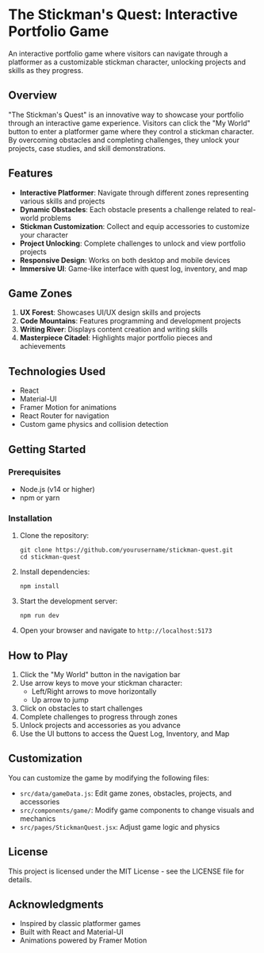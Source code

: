 # The Stickman's Quest: Interactive Portfolio Game

An interactive portfolio game where visitors can navigate through a platformer as a customizable stickman character, unlocking projects and skills as they progress.

## Overview

"The Stickman's Quest" is an innovative way to showcase your portfolio through an interactive game experience. Visitors can click the "My World" button to enter a platformer game where they control a stickman character. By overcoming obstacles and completing challenges, they unlock your projects, case studies, and skill demonstrations.

## Features

- **Interactive Platformer**: Navigate through different zones representing various skills and projects
- **Dynamic Obstacles**: Each obstacle presents a challenge related to real-world problems
- **Stickman Customization**: Collect and equip accessories to customize your character
- **Project Unlocking**: Complete challenges to unlock and view portfolio projects
- **Responsive Design**: Works on both desktop and mobile devices
- **Immersive UI**: Game-like interface with quest log, inventory, and map

## Game Zones

1. **UX Forest**: Showcases UI/UX design skills and projects
2. **Code Mountains**: Features programming and development projects
3. **Writing River**: Displays content creation and writing skills
4. **Masterpiece Citadel**: Highlights major portfolio pieces and achievements

## Technologies Used

- React
- Material-UI
- Framer Motion for animations
- React Router for navigation
- Custom game physics and collision detection

## Getting Started

### Prerequisites

- Node.js (v14 or higher)
- npm or yarn

### Installation

1. Clone the repository:
   ```
   git clone https://github.com/yourusername/stickman-quest.git
   cd stickman-quest
   ```

2. Install dependencies:
   ```
   npm install
   ```

3. Start the development server:
   ```
   npm run dev
   ```

4. Open your browser and navigate to `http://localhost:5173`

## How to Play

1. Click the "My World" button in the navigation bar
2. Use arrow keys to move your stickman character:
   - Left/Right arrows to move horizontally
   - Up arrow to jump
3. Click on obstacles to start challenges
4. Complete challenges to progress through zones
5. Unlock projects and accessories as you advance
6. Use the UI buttons to access the Quest Log, Inventory, and Map

## Customization

You can customize the game by modifying the following files:

- `src/data/gameData.js`: Edit game zones, obstacles, projects, and accessories
- `src/components/game/`: Modify game components to change visuals and mechanics
- `src/pages/StickmanQuest.jsx`: Adjust game logic and physics

## License

This project is licensed under the MIT License - see the LICENSE file for details.

## Acknowledgments

- Inspired by classic platformer games
- Built with React and Material-UI
- Animations powered by Framer Motion